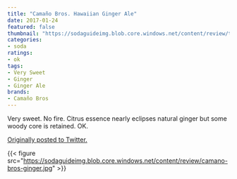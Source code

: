 ```yaml
---
title: "Camaño Bros. Hawaiian Ginger Ale"
date: 2017-01-24
featured: false
thumbnail: "https://sodaguideimg.blob.core.windows.net/content/review/thumbs/camano-bros-ginger.jpg"
categories:
- soda
ratings:
- ok
tags:
- Very Sweet
- Ginger
- Ginger Ale
brands:
- Camaño Bros
---
```


Very sweet. No fire. Citrus essence nearly eclipses natural ginger but some woody core is retained. OK.

[Originally posted to Twitter.](https://twitter.com/Cavorter/status/823949478080159745)

{{< figure src="https://sodaguideimg.blob.core.windows.net/content/review/camano-bros-ginger.jpg" >}}

